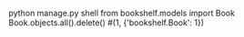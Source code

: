 python manage.py shell
from bookshelf.models import Book
Book.objects.all().delete() #(1, {'bookshelf.Book': 1})